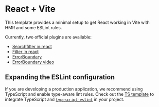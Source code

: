# React + Vite

This template provides a minimal setup to get React working in Vite with HMR and some ESLint rules.

Currently, two official plugins are available:

- [Searchfilter in react](https://canvas.ehb.be/courses/40436/pages/exercise-03-search-filter?module_item_id=780712)
- [Filter in react](https://retool.com/blog/filtering-data-in-react-filter-map-and-for-loops#filtering-in-react)
- [ErrorBoundary](https://react.dev/reference/react/Component#catching-rendering-errors-with-an-error-boundary)
- [ErrorBoundary video](https://www.youtube.com/watch?v=_FuDMEgIy7I&ab_channel=WebDevSimplified)

## Expanding the ESLint configuration

If you are developing a production application, we recommend using TypeScript and enable type-aware lint rules. Check out the [TS template](https://github.com/vitejs/vite/tree/main/packages/create-vite/template-react-ts) to integrate TypeScript and [`typescript-eslint`](https://typescript-eslint.io) in your project.
